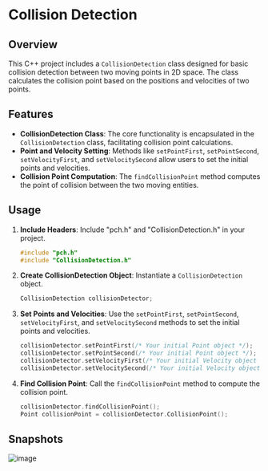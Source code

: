
# Collision Detection

## Overview

This C++ project includes a `CollisionDetection` class designed for basic collision detection between two moving points in 2D space. The class calculates the collision point based on the positions and velocities of two points.

## Features

- **CollisionDetection Class**: The core functionality is encapsulated in the `CollisionDetection` class, facilitating collision point calculations.
- **Point and Velocity Setting**: Methods like `setPointFirst`, `setPointSecond`, `setVelocityFirst`, and `setVelocitySecond` allow users to set the initial points and velocities.
- **Collision Point Computation**: The `findCollisionPoint` method computes the point of collision between the two moving entities.

## Usage

1. **Include Headers**: Include "pch.h" and "CollisionDetection.h" in your project.

   ```cpp
   #include "pch.h"
   #include "CollisionDetection.h"
   ```

2. **Create CollisionDetection Object**: Instantiate a `CollisionDetection` object.

   ```cpp
   CollisionDetection collisionDetector;
   ```

3. **Set Points and Velocities**: Use the `setPointFirst`, `setPointSecond`, `setVelocityFirst`, and `setVelocitySecond` methods to set the initial points and velocities.

   ```cpp
   collisionDetector.setPointFirst(/* Your initial Point object */);
   collisionDetector.setPointSecond(/* Your initial Point object */);
   collisionDetector.setVelocityFirst(/* Your initial Velocity object */);
   collisionDetector.setVelocitySecond(/* Your initial Velocity object */);
   ```

4. **Find Collision Point**: Call the `findCollisionPoint` method to compute the collision point.

   ```cpp
   collisionDetector.findCollisionPoint();
   Point collisionPoint = collisionDetector.CollisionPoint();
   ```
## Snapshots

![image](https://github.com/pratikcctech/CollisionDetection/assets/149318512/04ac1e52-02cc-4392-8a29-ef2292f5e835)
